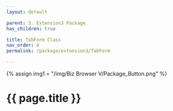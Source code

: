 ```yaml
---
layout: default

parent: 3. Extension3 Package
has_children: true

title: TabForm Class
nav_order: 4
permalink: /package/extension3/TabForm

---
```

{% assign img1 = "/img/Biz Browser V/Package_Button.png" %}


# {{ page.title }}
